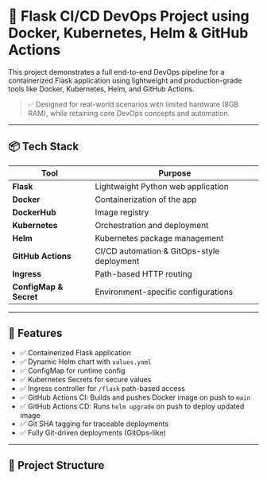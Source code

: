 # 🔧 Flask CI/CD DevOps Project using Docker, Kubernetes, Helm & GitHub Actions

This project demonstrates a full end-to-end DevOps pipeline for a containerized Flask application using lightweight and production-grade tools like Docker, Kubernetes, Helm, and GitHub Actions.

> ✅ Designed for real-world scenarios with limited hardware (8GB RAM), while retaining core DevOps concepts and automation.

---

## 📦 Tech Stack

| Tool            | Purpose                            |
|-----------------|-------------------------------------|
| **Flask**       | Lightweight Python web application  |
| **Docker**      | Containerization of the app         |
| **DockerHub**   | Image registry                      |
| **Kubernetes**  | Orchestration and deployment        |
| **Helm**        | Kubernetes package management       |
| **GitHub Actions** | CI/CD automation & GitOps-style deployment |
| **Ingress**     | Path-based HTTP routing             |
| **ConfigMap & Secret** | Environment-specific configurations |

---

## 🚀 Features

- ✅ Containerized Flask application
- ✅ Dynamic Helm chart with `values.yaml`
- ✅ ConfigMap for runtime config
- ✅ Kubernetes Secrets for secure values
- ✅ Ingress controller for `/flask` path-based access
- ✅ GitHub Actions CI: Builds and pushes Docker image on push to `main`
- ✅ GitHub Actions CD: Runs `helm upgrade` on push to deploy updated image
- ✅ Git SHA tagging for traceable deployments
- ✅ Fully Git-driven deployments (GitOps-like)

---

## 📁 Project Structure

